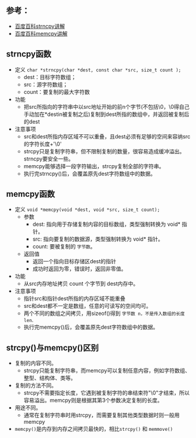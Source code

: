 <!--
 * @Author: JohnJeep
 * @Date: 2020-09-05 15:56:29
 * @LastEditTime: 2020-08-13 21:00:05
 * @LastEditors: Please set LastEditors
 * @Description: strncpy()与memcpy()函数用法
 * @FilePath: /15-strncpy与memcpy.md
--> 

## 参考：
- [百度百科strncpy讲解](https://baike.baidu.com/item/strncpy/8491017?fr=aladdin)
- [百度百科memcpy讲解](https://baike.baidu.com/item/memcpy/659918?fr=aladdin)


## strncpy函数
- 定义
` char *strncpy(char *dest, const char *src, size_t count ); `
  - dest：目标字符数组；
  - src：源字符数组；
  - count：要复制的最大字符数
- 功能
  - 把src所指向的字符串中以src地址开始的前n个字节(不包括\0，\0得自己手动加在*destin被复制之后)复制到dest所指的数组中，并返回被复制后的dest
- 注意事项
  - src和dest所指内存区域不可以重叠，且dest必须有足够的空间来容纳src的字符长度+'\0'
  - strcpy只是复制字符串，但不限制复制的数量，很容易造成缓冲溢出。strncpy要安全一些。
  - memcpy能够选择一段字符输出，strcpy复制全部的字符串。
  - 执行完strncpy()后，会覆盖原先dest字符数组中的数据。


## memcpy函数
- 定义
` void *memcpy(void *dest, void *src, size_t count); `
  - 参数
     - dest: 指向用于存储复制内容的目标数组，类型强制转换为 void* 指针。
     - src: 指向要复制的数据源，类型强制转换为 void* 指针。
     - count: 要被复制的 `字节数`。
  - 返回值
    - 返回一个指向目标存储区dest的指针
    - 成功时返回为零，错误时，返回非零值。
- 功能
  - 从src内存地址拷贝 count 个字节到 dest内存中。
- 注意事项
  - 指针src和指针dest所指的内存区域不能重叠
  - src和dest都不一定是数组，任意的可读写的空间均可。
  - 两个不同的数组之间拷贝，用sizeof()得到 `字节数 n，不是传入数组的长度len`.
  - 执行完memcpy()后，会覆盖原先dest字符数组中的数据。


## strcpy()与memcpy()区别
- 复制的内容不同。
   - strcpy只能复制字符串，而memcpy可以复制任意内容，例如字符数组、整型、结构体、类等。
- 复制的方法不同。
   - strcpy不需要指定长度，它遇到被复制字符的串结束符"\0"才结束，所以容易溢出。memcpy则是根据其第3个参数决定复制的长度。
- 用途不同。
   - 通常在复制字符串时用strcpy，而需要复制其他类型数据时则一般用memcpy
- `memcpy()`是内存到内存之间拷贝最快的，相比`strcpy()` 和 `memmove()`




